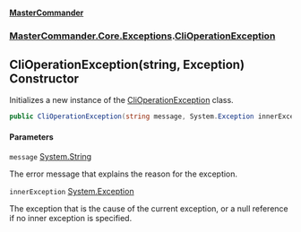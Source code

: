 #### [MasterCommander](MasterCommander.md 'MasterCommander')
### [MasterCommander.Core.Exceptions](MasterCommander.Core.Exceptions.md 'MasterCommander.Core.Exceptions').[CliOperationException](CliOperationException.md 'MasterCommander.Core.Exceptions.CliOperationException')

## CliOperationException(string, Exception) Constructor

Initializes a new instance of the [CliOperationException](CliOperationException.md 'MasterCommander.Core.Exceptions.CliOperationException') class.

```csharp
public CliOperationException(string message, System.Exception innerException);
```
#### Parameters

<a name='MasterCommander.Core.Exceptions.CliOperationException.CliOperationException(string,System.Exception).message'></a>

`message` [System.String](https://docs.microsoft.com/en-us/dotnet/api/System.String 'System.String')

The error message that explains the reason for the exception.

<a name='MasterCommander.Core.Exceptions.CliOperationException.CliOperationException(string,System.Exception).innerException'></a>

`innerException` [System.Exception](https://docs.microsoft.com/en-us/dotnet/api/System.Exception 'System.Exception')

The exception that is the cause of the current exception, or a null reference if no inner exception is specified.